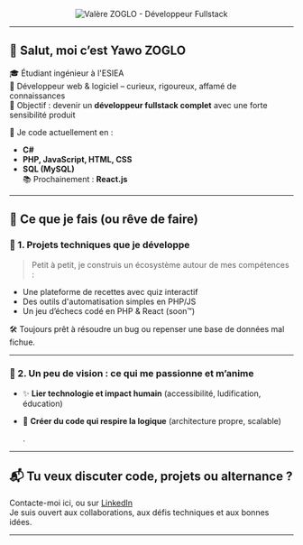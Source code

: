 <!-- Bannière de profil -->
<p align="center">
  <img src="https://github.com/HexaNexus28/HexaNexus28/blob/main/Bannière LinkedIn Architecte Moderne Blanc et Noir_2.png" alt="Valère ZOGLO - Développeur Fullstack" />
</p>


---

## 👋 Salut, moi c’est Yawo ZOGLO

🎓 Étudiant ingénieur à l'ESIEA  
🧠 Développeur web & logiciel – curieux, rigoureux, affamé de connaissances  
🚀 Objectif : devenir un **développeur fullstack complet** avec une forte sensibilité produit

💬 Je code actuellement en :  
- **C#**
- **PHP, JavaScript, HTML, CSS**
- **SQL (MySQL)**  
📚 Prochainement : **React.js**

---

## 🧩 Ce que je fais (ou rêve de faire)

### 🔧 1. Projets techniques que je développe
> Petit à petit, je construis un écosystème autour de mes compétences :
- Une plateforme de recettes avec quiz interactif
- Des outils d'automatisation simples en PHP/JS
- Un jeu d’échecs codé en PHP & React (soon™)

🛠️ Toujours prêt à résoudre un bug ou repenser une base de données mal fichue.

---

### 🔮 2. Un peu de vision : ce qui me passionne et m’anime

- ✨ **Lier technologie et impact humain** (accessibilité, ludification, éducation)
- 🤖 **Créer du code qui respire la logique** (architecture propre, scalable)

  .

---

## 📬 Tu veux discuter code, projets ou alternance ?
Contacte-moi ici, ou sur [LinkedIn](https://www.linkedin.com/in/yawozoglo/)  
Je suis ouvert aux collaborations, aux défis techniques et aux bonnes idées.

---
